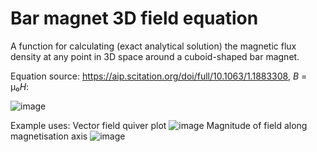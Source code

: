 # Bar magnet 3D field equation

A function for calculating (exact analytical solution) the magnetic flux density at any point in 3D space around a cuboid-shaped bar magnet.

Equation source: https://aip.scitation.org/doi/full/10.1063/1.1883308, *B* = μ₀*H*:

![image](https://user-images.githubusercontent.com/72615977/131226057-69e2015e-91b9-48d5-9103-98dfb1240190.png)

Example uses:
Vector field quiver plot
![image](https://user-images.githubusercontent.com/72615977/131226232-554a5f30-1b3f-4dc4-9a8e-770c98b4161b.png)
Magnitude of field along magnetisation axis
![image](https://user-images.githubusercontent.com/72615977/131226237-1eb8ee42-de5c-4942-b5cf-573ea5bcf0c1.png)


